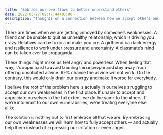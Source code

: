 ```yaml
---
title: "Embrace our own flaws to better understand others"
date: 2022-06-27T09:47:44+03:00
description: "Thoughts on a connection between how we accept others and an attitude to our own flaws"
---
```

There are times when we are getting annoyed by someone’s weaknesses. A friend can be unable to quit an unhealthy relationship, which is driving you crazy. Relatives can be toxic and make you cry. A girlfriend can lack energy and resilience to work under pressure and uncertainty. A classmate’s mind can be taken over by propaganda.

These things might make us feel angry and powerless. When feeling that way, it’s super hard to avoid blaming these people and stay away from offering unsolicited advice. 99% chance the advice will not work. On the contrary, this would only drain our energy and make it worse for everybody.

I believe the root of the problem here is actually in ourselves struggling to accept our own weaknesses in the first place. If unable to accept and appreciate ourselves to the full extent, we do the same to the others. If we’re intolerant to our own vulnerabilities, we’re treating everyone else alike.

The solution is nothing but to first embrace all that we are. By embracing our own weaknesses we will learn how to fully accept others — and actually help them instead of expressing our irritation or even anger.